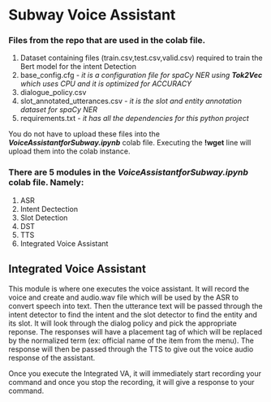 # Subway Voice Assistant

### Files from the repo that are used in the colab file.

1. Dataset containing files (train.csv,test.csv,valid.csv) required to train the Bert model for the intent Detection 
2. base_config.cfg - _it is a configuration file for spaCy NER using __Tok2Vec__ which uses CPU and it is optimized for ACCURACY_
3. dialogue_policy.csv 
4. slot_annotated_utterances.csv - _it is the slot and entity annotation dataset for spaCy NER_
5. requirements.txt - _it has all the dependencies for this python project_

You do not have to upload these files into the ___VoiceAssistantforSubway.ipynb___ colab file. Executing the __!wget__ line will upload them into the colab instance.

### There are 5 modules in the ___VoiceAssistantforSubway.ipynb___ colab file. Namely:

1. ASR
2. Intent Dectection
3. Slot Detection
4. DST
5. TTS
6. Integrated Voice Assistant 

## Integrated Voice Assistant

This module is where one executes the voice assistant. It will record the voice and create and audio.wav file which will be used by the ASR to convert speech into text. Then the utterance text will be passed through the intent detector to find the intent and the slot detector to find the entity and its slot. It will look through the dialog policy and pick the appropriate reponse. The responses will have a placement tag of <ref> which will be replaced by the normalized term (ex: official name of the item from the menu). The response will then be passed through the TTS to give out the voice audio response of the assistant. 

Once you execute the Integrated VA, it will immediately start recording your command and once you stop the recording, it will give a response to your command.


